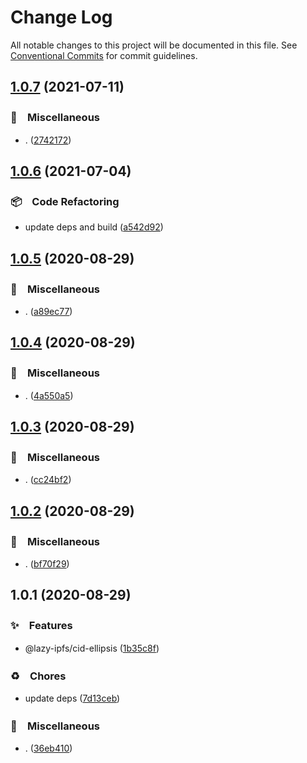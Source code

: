 # Change Log

All notable changes to this project will be documented in this file.
See [Conventional Commits](https://conventionalcommits.org) for commit guidelines.

## [1.0.7](https://github.com/bluelovers/ws-ipfs/compare/@lazy-ipfs/cid-ellipsis@1.0.6...@lazy-ipfs/cid-ellipsis@1.0.7) (2021-07-11)


### 🔖　Miscellaneous

* . ([2742172](https://github.com/bluelovers/ws-ipfs/commit/2742172440928000c1c6aa873c933a5744c49f69))





## [1.0.6](https://github.com/bluelovers/ws-ipfs/compare/@lazy-ipfs/cid-ellipsis@1.0.5...@lazy-ipfs/cid-ellipsis@1.0.6) (2021-07-04)


### 📦　Code Refactoring

* update deps and build ([a542d92](https://github.com/bluelovers/ws-ipfs/commit/a542d92420faef55f6879fedc07d563f21db03a7))





## [1.0.5](https://github.com/bluelovers/ws-ipfs/compare/@lazy-ipfs/cid-ellipsis@1.0.4...@lazy-ipfs/cid-ellipsis@1.0.5) (2020-08-29)


### 🔖　Miscellaneous

* . ([a89ec77](https://github.com/bluelovers/ws-ipfs/commit/a89ec77c79a26768acfede82c769a6a792eee25b))





## [1.0.4](https://github.com/bluelovers/ws-ipfs/compare/@lazy-ipfs/cid-ellipsis@1.0.3...@lazy-ipfs/cid-ellipsis@1.0.4) (2020-08-29)


### 🔖　Miscellaneous

* . ([4a550a5](https://github.com/bluelovers/ws-ipfs/commit/4a550a55ccd04d245d5935914d091a879986a8f2))





## [1.0.3](https://github.com/bluelovers/ws-ipfs/compare/@lazy-ipfs/cid-ellipsis@1.0.2...@lazy-ipfs/cid-ellipsis@1.0.3) (2020-08-29)


### 🔖　Miscellaneous

* . ([cc24bf2](https://github.com/bluelovers/ws-ipfs/commit/cc24bf22e5f25f217df7c54b8671a476e5da575d))





## [1.0.2](https://github.com/bluelovers/ws-ipfs/compare/@lazy-ipfs/cid-ellipsis@1.0.1...@lazy-ipfs/cid-ellipsis@1.0.2) (2020-08-29)


### 🔖　Miscellaneous

* . ([bf70f29](https://github.com/bluelovers/ws-ipfs/commit/bf70f298426c11645d5343255656fa72e0cae844))





## 1.0.1 (2020-08-29)


### ✨　Features

* @lazy-ipfs/cid-ellipsis ([1b35c8f](https://github.com/bluelovers/ws-ipfs/commit/1b35c8fb96070d9b445fcaf63e4616550160a713))


### ♻️　Chores

* update deps ([7d13ceb](https://github.com/bluelovers/ws-ipfs/commit/7d13cebfde55dff62632755bfbec0af492495dc7))


### 🔖　Miscellaneous

* . ([36eb410](https://github.com/bluelovers/ws-ipfs/commit/36eb410a3a0838c58ea0ecaaa650e1ba83ab560b))
